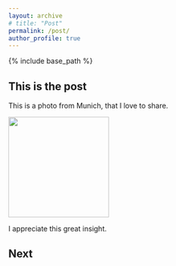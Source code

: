 ```yaml
---
layout: archive
# title: "Post"
permalink: /post/
author_profile: true
---
```

{% include base_path %}

## This is the post

This is a photo from Munich, that I love to share.

<img src="{{https://yanxiang-yang.github.io}}/images/munich1.jpg" width="200" height="200" />

I appreciate this great insight.

## Next

